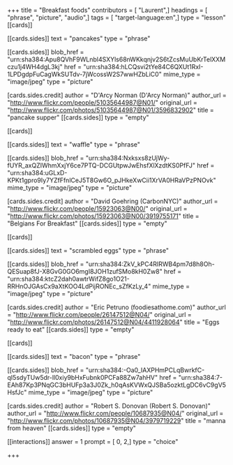 +++
title = "Breakfast foods"
contributors = [ "Laurent",]
headings = [ "phrase", "picture", "audio",]
tags = [ "target-language:en",]
type = "lesson"
[[cards]]

[[cards.sides]]
text = "pancakes"
type = "phrase"

[[cards.sides]]
blob_href = "urn:sha384:Apu8QVhF9WLnbl4SXYls68nWKkqnjv2S6tZcsMuUbKrTelXXMczu1j4WH4dgL3kj"
href = "urn:sha384:hLCQsvi2tYe84C6QXUt1RxI-1LPDgdpFuCagWkSUTdv-7jWcossW2S7wwHZbLiC0"
mime_type = "image/jpeg"
type = "picture"

[cards.sides.credit]
author = "D'Arcy Norman (D'Arcy Norman)"
author_url = "http://www.flickr.com/people/51035644987@N01/"
original_url = "http://www.flickr.com/photos/51035644987@N01/3596832902"
title = "pancake supper"
[[cards.sides]]
type = "empty"

[[cards]]

[[cards.sides]]
text = "waffle"
type = "phrase"

[[cards.sides]]
blob_href = "urn:sha384:Nxksxs8zUjWy-fUYR_axQZIWhmXxjY6ce7PTQ-DCGUtpwJwEhsfXlXzdtKS0PfFJ"
href = "urn:sha384:uGLxD-KPKt1gpro9Iy7YZfFfnlCeJ5T8Gw6O_pJHkeXwCii1XrVA0HRaVPzPNOvk"
mime_type = "image/jpeg"
type = "picture"

[cards.sides.credit]
author = "David Goehring (CarbonNYC)"
author_url = "http://www.flickr.com/people/15923063@N00/"
original_url = "http://www.flickr.com/photos/15923063@N00/3919755171"
title = "Belgians For Breakfast"
[[cards.sides]]
type = "empty"

[[cards]]

[[cards.sides]]
text = "scrambled eggs"
type = "phrase"

[[cards.sides]]
blob_href = "urn:sha384:ZkV_kPC4RIRWB4pm7d8h8Oh-QESuap8fJ-X8GvG0GO6mgI8JOH1zufSMo8kH0Zw8"
href = "urn:sha384:ktcZ2dah0awtrWifZ8go1O21-RRHnOJGAsCx9aXtKOO4LdPijRONEc_sZfKzLy_4"
mime_type = "image/jpeg"
type = "picture"

[cards.sides.credit]
author = "Eric Petruno (foodiesathome.com)"
author_url = "http://www.flickr.com/people/26147512@N04/"
original_url = "http://www.flickr.com/photos/26147512@N04/4411928064"
title = "Eggs ready to eat"
[[cards.sides]]
type = "empty"

[[cards]]

[[cards.sides]]
text = "bacon"
type = "phrase"

[[cards.sides]]
blob_href = "urn:sha384:-Oa0_IAXPHmPCLqBwrkfC-qI5sdyTUw5dr-ll0xiy9bHxFubnk0PCFa88Zw7ahHV"
href = "urn:sha384:7-EAh87Kp3PNqGC3bHUFp3a3J0Zk_h0qAsKVWxQJSBa5ozktLgDC6vC9gV5HsfJc"
mime_type = "image/jpeg"
type = "picture"

[cards.sides.credit]
author = "Robert S. Donovan (Robert S. Donovan)"
author_url = "http://www.flickr.com/people/10687935@N04/"
original_url = "http://www.flickr.com/photos/10687935@N04/3979719229"
title = "manna from heaven"
[[cards.sides]]
type = "empty"

[[interactions]]
answer = 1
prompt = [ 0, 2,]
type = "choice"

+++
